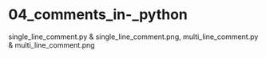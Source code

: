 # 04_comments_in-_python
single_line_comment.py &amp; single_line_comment.png, multi_line_comment.py &amp; multi_line_comment.png
